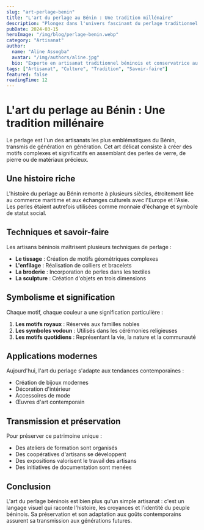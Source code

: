 ```yaml
---
slug: "art-perlage-benin"
title: "L'art du perlage au Bénin : Une tradition millénaire"
description: "Plongez dans l'univers fascinant du perlage traditionnel béninois, un artisanat d'exception qui raconte l'histoire et la culture du pays."
pubDate: 2024-03-15
heroImage: "/img/blog/perlage-benin.webp"
category: "Artisanat"
author:
  name: "Aline Assogba"
  avatar: "/img/authors/aline.jpg"
  bio: "Experte en artisanat traditionnel béninois et conservatrice au Musée d'Histoire de Ouidah"
tags: ["Artisanat", "Culture", "Tradition", "Savoir-faire"]
featured: false
readingTime: 12
---
```


# L'art du perlage au Bénin : Une tradition millénaire

Le perlage est l'un des artisanats les plus emblématiques du Bénin, transmis de génération en génération. Cet art délicat consiste à créer des motifs complexes et significatifs en assemblant des perles de verre, de pierre ou de matériaux précieux.

## Une histoire riche

L'histoire du perlage au Bénin remonte à plusieurs siècles, étroitement liée au commerce maritime et aux échanges culturels avec l'Europe et l'Asie. Les perles étaient autrefois utilisées comme monnaie d'échange et symbole de statut social.

## Techniques et savoir-faire

Les artisans béninois maîtrisent plusieurs techniques de perlage :

- **Le tissage** : Création de motifs géométriques complexes
- **L'enfilage** : Réalisation de colliers et bracelets
- **La broderie** : Incorporation de perles dans les textiles
- **La sculpture** : Création d'objets en trois dimensions

## Symbolisme et signification

Chaque motif, chaque couleur a une signification particulière :

1. **Les motifs royaux** : Réservés aux familles nobles
2. **Les symboles vodoun** : Utilisés dans les cérémonies religieuses
3. **Les motifs quotidiens** : Représentant la vie, la nature et la communauté

## Applications modernes

Aujourd'hui, l'art du perlage s'adapte aux tendances contemporaines :

- Création de bijoux modernes
- Décoration d'intérieur
- Accessoires de mode
- Œuvres d'art contemporain

## Transmission et préservation

Pour préserver ce patrimoine unique :

- Des ateliers de formation sont organisés
- Des coopératives d'artisans se développent
- Des expositions valorisent le travail des artisans
- Des initiatives de documentation sont menées

## Conclusion

L'art du perlage béninois est bien plus qu'un simple artisanat : c'est un langage visuel qui raconte l'histoire, les croyances et l'identité du peuple béninois. Sa préservation et son adaptation aux goûts contemporains assurent sa transmission aux générations futures.